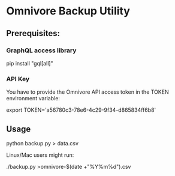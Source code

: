 # Omnivore Backup Utility

## Prerequisites:

### GraphQL access library

pip install "gql[all]"

### API Key

You have to provide the Omnivore API access token in the TOKEN environment variable:

export TOKEN='a56780c3-78e6-4c29-9f34-d865834ff6b8'

## Usage

python backup.py > data.csv

Linux/Mac users might run:

./backup.py >omnivore-$(date +"%Y%m%d").csv
